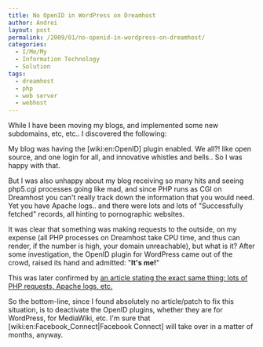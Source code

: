 ```yaml
---
title: No OpenID in WordPress on Dreamhost
author: Andrei
layout: post
permalink: /2009/01/no-openid-in-wordpress-on-dreamhost/
categories:
  - I/Me/My
  - Information Technology
  - Solution
tags:
  - dreamhost
  - php
  - web server
  - webhost
---
```

While I have been moving my blogs, and implemented some new subdomains, etc, etc.. I discovered the following:

My blog was having the [wiki:en:OpenID] plugin enabled. We all?! like open source, and one login for all, and innovative whistles and bells.. So I was happy with that.

But I was also unhappy about my blog receiving so many hits and seeing php5.cgi processes going like mad, and since PHP runs as CGI on Dreamhost you can't really track down the information that you would need. Yet you have Apache logs.. and there were lots and lots of "Successfully fetched" records, all hinting to pornographic websites.

It was clear that something was making requests to the outside, on my expense (all PHP processes on Dreamhost take CPU time, and thus can render, if the number is high, your domain unreachable), but what is it? After some investigation, the OpenID plugin for WordPress came out of the crowd, raised its hand and admitted: "**It's me!**"

This was later confirmed by [an article stating the exact same thing: lots of PHP requests, Apache logs, etc.][1]

So the bottom-line, since I found absolutely no article/patch to fix this situation, is to deactivate the OpenID plugins, whether they are for WordPress, for MediaWiki, etc. I'm sure that [wiki:en:Facebook_Connect|Facebook Connect] will take over in a matter of months, anyway.

 [1]: http://robrohan.com/2008/10/31/openid-maybe-not-as-cool-as-i-thought/